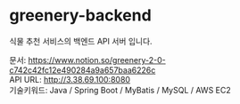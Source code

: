 # greenery-backend
식물 추천 서비스의 백엔드 API 서버 입니다.

문서: https://www.notion.so/greenery-2-0-c742c42fc12e490284a9a657baa6226c   
API URL: http://3.38.69.100:8080   
기술키워드: Java / Spring Boot / MyBatis / MySQL / AWS EC2
